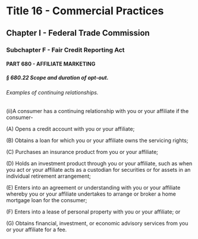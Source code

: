 
# Title 16 - Commercial Practices
## Chapter I - Federal Trade Commission
### Subchapter F - Fair Credit Reporting Act
#### PART 680 - AFFILIATE MARKETING
##### § 680.22 Scope and duration of opt-out.
###### Examples of continuing relationships.

(ii)A consumer has a continuing relationship with you or your affiliate if the consumer-

(A) Opens a credit account with you or your affiliate;

(B) Obtains a loan for which you or your affiliate owns the servicing rights;

(C) Purchases an insurance product from you or your affiliate;

(D) Holds an investment product through you or your affiliate, such as when you act or your affiliate acts as a custodian for securities or for assets in an individual retirement arrangement;

(E) Enters into an agreement or understanding with you or your affiliate whereby you or your affiliate undertakes to arrange or broker a home mortgage loan for the consumer;

(F) Enters into a lease of personal property with you or your affiliate; or

(G) Obtains financial, investment, or economic advisory services from you or your affiliate for a fee.

